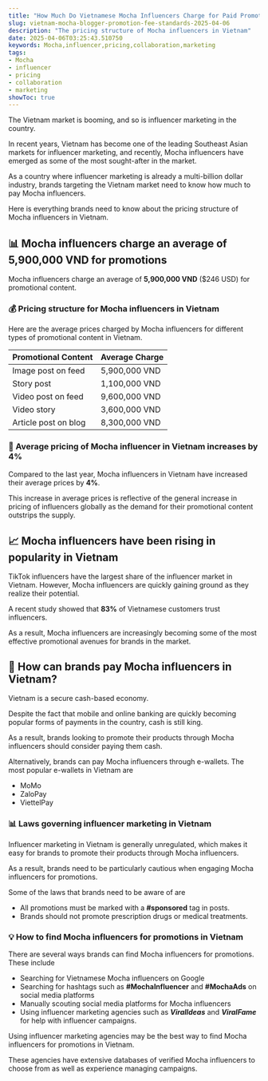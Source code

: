 ```yaml
---
title: "How Much Do Vietnamese Mocha Influencers Charge for Paid Promotions?"
slug: vietnam-mocha-blogger-promotion-fee-standards-2025-04-06
description: "The pricing structure of Mocha influencers in Vietnam"
date: 2025-04-06T03:25:43.510750
keywords: Mocha,influencer,pricing,collaboration,marketing
tags:
- Mocha
- influencer
- pricing
- collaboration
- marketing
showToc: true
---
```


The Vietnam market is booming, and so is influencer marketing in the country. 

In recent years, Vietnam has become one of the leading Southeast Asian markets for influencer marketing, and recently, Mocha influencers have emerged as some of the most sought-after in the market.

As a country where influencer marketing is already a multi-billion dollar industry, brands targeting the Vietnam market need to know how much to pay Mocha influencers.

Here is everything brands need to know about the pricing structure of Mocha influencers in Vietnam.


## 📊 Mocha influencers charge an average of 5,900,000 VND for promotions

Mocha influencers charge an average of **5,900,000 VND** ($246 USD) for promotional content.


### 💰 Pricing structure for Mocha influencers in Vietnam
Here are the average prices charged by Mocha influencers for different types of promotional content in Vietnam.

| **Promotional Content**             | **Average Charge** |
|-------------------------------------|---------------------|
| Image post on feed                  | 5,900,000 VND       |
| Story post                          | 1,100,000 VND       |
| Video post on feed                  | 9,600,000 VND       |
| Video story                         | 3,600,000 VND       |
| Article post on blog                | 8,300,000 VND       |


### 📢 Average pricing of Mocha influencer in Vietnam increases by 4%
Compared to the last year, Mocha influencers in Vietnam have increased their average prices by **4%**.

This increase in average prices is reflective of the general increase in pricing of influencers globally as the demand for their promotional content outstrips the supply.


## 📈 Mocha influencers have been rising in popularity in Vietnam
TikTok influencers have the largest share of the influencer market in Vietnam. However, Mocha influencers are quickly gaining ground as they realize their potential.

A recent study showed that **83%** of Vietnamese customers trust influencers.

As a result, Mocha influencers are increasingly becoming some of the most effective promotional avenues for brands in the market. 


## 📢 How can brands pay Mocha influencers in Vietnam?
Vietnam is a secure cash-based economy.

Despite the fact that mobile and online banking are quickly becoming popular forms of payments in the country, cash is still king. 

As a result, brands looking to promote their products through Mocha influencers should consider paying them cash. 

Alternatively, brands can pay Mocha influencers through e-wallets. The most popular e-wallets in Vietnam are

- MoMo
- ZaloPay
- ViettelPay


### 📊 Laws governing influencer marketing in Vietnam
Influencer marketing in Vietnam is generally unregulated, which makes it easy for brands to promote their products through Mocha influencers.

As a result, brands need to be particularly cautious when engaging Mocha influencers for promotions. 

Some of the laws that brands need to be aware of are

- All promotions must be marked with a **#sponsored** tag in posts.
- Brands should not promote prescription drugs or medical treatments. 


### 💡 How to find Mocha influencers for promotions in Vietnam
There are several ways brands can find Mocha influencers for promotions. These include

- Searching for Vietnamese Mocha influencers on Google
- Searching for hashtags such as **#MochaInfluencer** and **#MochaAds** on social media platforms
- Manually scouting social media platforms for Mocha influencers
- Using influencer marketing agencies such as ***ViralIdeas*** and ***ViralFame*** for help with influencer campaigns. 

Using influencer marketing agencies may be the best way to find Mocha influencers for promotions in Vietnam.  

These agencies have extensive databases of verified Mocha influencers to choose from as well as experience managing campaigns.